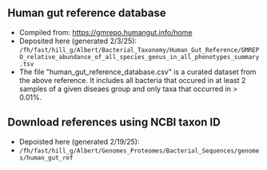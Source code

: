 ## Human gut reference database
- Compiled from: https://gmrepo.humangut.info/home
- Deposited here (generated 2/3/25): ```/fh/fast/hill_g/Albert/Bacterial_Taxonomy/Human_Gut_Reference/GMREPO_relative_abundance_of_all_species_genus_in_all_phenotypes_summary.tsv```
- The file "human_gut_reference_database.csv" is a curated dataset from the above reference.  It includes all bacteria that occured in at least 2 samples of a given diseaes group and only taxa that occurred in > 0.01%.  


## Download references using NCBI taxon ID
- Depoisted here (generated 2/19/25):
- ```/fh/fast/hill_g/Albert/Genomes_Proteomes/Bacterial_Sequences/genomes/human_gut_ref```
